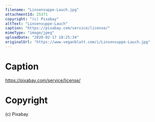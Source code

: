 ```yaml
---
filename: "Linsensuppe-Lauch.jpg"
attachmentId: 25371
copyright: "(c) Pixabay"
altText: "Linsensuppe-Lauch"
caption: "https://pixabay.com/service/license/"
mimeType: "image/jpeg"
uploadDate: "2020-02-17 18:25:34"
originalUrl: "https://www.veganblatt.com/i/Linsensuppe-Lauch.jpg"
---
```


# Caption

https://pixabay.com/service/license/

# Copyright

(c) Pixabay
